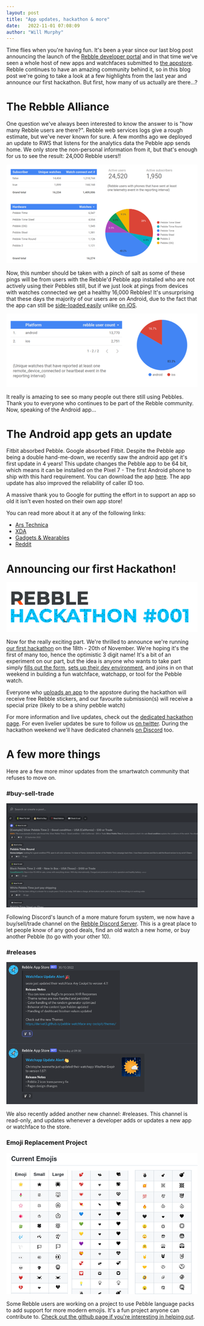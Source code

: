 ```yaml
---
layout: post
title: "App updates, hackathon & more"
date:   2022-11-01 07:08:09
author: "Will Murphy"
---
```


Time flies when you're having fun. It's been a year since our last blog post announcing the launch of the [Rebble developer portal](https://dev-portal.rebble.io) and in that time we've seen a whole host of new apps and watchfaces submitted to [the appstore](https://apps.rebble.io). Rebble continues to have an amazing community behind it, so in this blog post we're going to take a look at a few highlights from the last year and announce our first hackathon. But first, how many of us actually are there...?

<!--more-->

# The Rebble Alliance
One question we've always been interested to know the answer to is "how many Rebble users are there?". Rebble web services logs give a rough estimate, but we've never known for sure. A few months ago we deployed an update to RWS that listens for the analytics data the Pebble app sends home. We only store the non-personal information from it, but that's enough for us to see the result: 24,000 Rebble users!!

![](/images/hackathon-blog-post/bigquery.png)

Now, this number should be taken with a pinch of salt as some of these pings will be from users with the Rebble'd Pebble app installed who are not actively using their Pebbles still, but if we just look at pings from devices with watches connected we get a healthy 16,000 Rebbles! It's unsurprising that these days the majority of our users are on Android, due to the fact that the app can still be [side-loaded easily](https://rebble.io/apk) unlike [on iOS](https://help.rebble.io/sideload-ios-app/). 

![](/images/hackathon-blog-post/bigquery2.png)

It really is amazing to see so many people out there still using Pebbles. Thank you to everyone who continues to be part of the Rebble community. Now, speaking of the Android app...

# The Android app gets an update

Fitbit absorbed Pebble. Google absorbed Fitbit. Despite the Pebble app being a double hand-me-down, we recently saw the android app get it's first update in 4 years! This update changes the Pebble app to be 64 bit, which means it can be installed on the Pixel 7 - The first Android phone to ship with this hard requirement. You can download the app [here](/apk). The app update has also improved the reliability of caller ID too.

A massive thank you to Google for putting the effort in to support an app so old it isn't even hosted on their own app store! 

You can read more about it at any of the following links:
- [Ars Technica](https://arstechnica.com/gadgets/2022/10/pebble-a-2013-smartwatch-updated-to-work-with-2022-pixel-7/)
- [XDA](https://www.xda-developers.com/pebble-smartwatches-will-now-work-with-the-pixel-7-and-pixel-7-pro/)
- [Gadgets & Wearables](https://gadgetsandwearables.com/2022/10/26/pebble-android-app-update/)
- [Reddit](https://old.reddit.com/r/pebble/comments/ydc1bj/pebble_android_app_version_443_now_available/)

# Announcing our first Hackathon!

![](/images/hackathon-blog-post/hackathon.png)

Now for the really exciting part. We're thrilled to announce we're running [our first hackathon](/hackathon-001) on the 18th - 20th of November. We're hoping it's the first of many too, hence the optimistic 3 digit name! It's a bit of an experiment on our part, but the idea is anyone who wants to take part simply [fills out the form](https://forms.gle/oACS5hbPedeiEwiG8), [sets up their dev environment](), and joins in on that weekend in building a fun watchface, watchapp, or tool for the Pebble watch.

Everyone who [uploads an app](https://dev-portal.rebble.io) to the appstore during the hackathon will receive free Rebble stickers, and our favourite submission(s) will receive a special prize (likely to be a shiny pebble watch)

For more information and live updates, check out the [dedicated hackathon page](/hackathon-001). For even livelier updates be sure to follow us [on twitter](https://twitter.com/pebble_dev). During the hackathon weekend we'll have dedicated channels [on Discord](/discord) too.

# A few more things

Here are a few more minor updates from the smartwatch community that refuses to move on.

### #buy-sell-trade

![](/images/hackathon-blog-post/buyselltrade.png)

Following Discord's launch of a more mature forum system, we now have a buy/sell/trade channel on the [Rebble Discord Server](/discord). This is a great place to let people know of any good deals, find an old watch a new home, or buy another Pebble (to go with your other 10).

### #releases

![](/images/hackathon-blog-post/releases.png)

We also recently added another new channel: #releases. This channel is read-only, and updates whenever a developer adds or updates a new app or watchface to the store.

### Emoji Replacement Project

![](/images/hackathon-blog-post/emojis.png)

Some Rebble users are working on a project to use Pebble language packs to add support for more modern emojis. It's a fun project anyone can contribute to. [Check out the github page if you're interesting in helping out](https://github.com/pebble-dev/rebble-emojis).